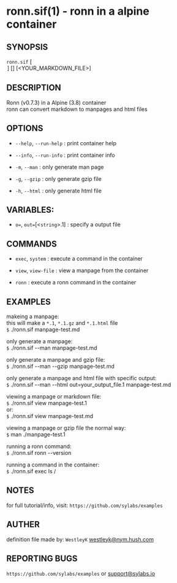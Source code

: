 ronn.sif(1) - ronn in a alpine container
=============================================

## SYNOPSIS

`ronn.sif` [<OPTION>] [<COMMAND>] [<YOUR_MARKDOWN_FILE>]

## DESCRIPTION
Ronn (v0.7.3) in a Alpine (3.8) container<br>
ronn can convert markdown to manpages and html files

## OPTIONS

* `--help`, `--run-help` :
    print container help

* `--info`, `--run-info` :
    print container info

* `-m`, `--man` :
    only generate man page

* `-g`, `--gzip` :
    only generate gzip file

* `-h`, `--html` :
    only generate html file

## VARIABLES:

* `o=`, `out=`[<`string`>.1] :
    specify a output file

## COMMANDS

* `exec`, `system` :
    execute a command in the container

* `view`, `view-file` :
    view a manpage from the container

* `ronn` :
    execute a ronn command in the container

## EXAMPLES
makeing a manpage:<br>
this will make a `*.1`, `*.1.gz` and `*.1.html` file<br>
`$` ./ronn.sif manpage-test.md

only generate a manpage:<br>
`$` ./ronn.sif --man manpage-test.md

only generate a manpage and gzip file:<br>
`$` ./ronn.sif --man --gzip manpage-test.md

only generate a manpage and html file with specific output:<br>
`$` ./ronn.sif --man --html out=your_output_file.1 manpage-test.md

viewing a manpage or markdown file:<br>
`$` ./ronn.sif view manpage-test.1<br>
or:<br>
`$` ./ronn.sif view manpage-test.md

viewing a manpage or gzip file the normal way:<br>
`$` man ./manpage-test.1

running a ronn command:<br>
`$` ./ronn.sif ronn --version

running a command in the container:<br>
`$` ./ronn.sif exec ls /

## NOTES
for full tutorial/info, visit: `https://github.com/sylabs/examples`

## AUTHER
definition file made by: `WestleyK` <westleyk@nym.hush.com>

## REPORTING BUGS
`https://github.com/sylabs/examples` or <support@sylabs.io>

